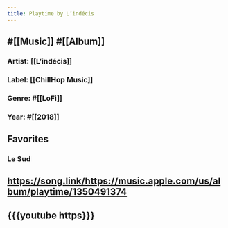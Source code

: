```yaml
---
title: Playtime by L’indécis
---
```


## #[[Music]] #[[Album]]
### Artist: [[L’indécis]]

### Label: [[ChillHop Music]]

### Genre: #[[LoFi]]

### Year: #[[2018]]

## Favorites
### Le Sud

## https://song.link/https://music.apple.com/us/album/playtime/1350491374

## {{{youtube https}}}

